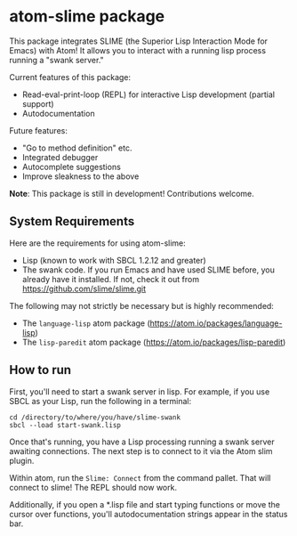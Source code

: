 # atom-slime package

This package integrates SLIME (the Superior Lisp Interaction Mode for Emacs) with Atom! It allows you to interact with a running lisp process running a "swank server."

Current features of this package:

- Read-eval-print-loop (REPL) for interactive Lisp development (partial support)
- Autodocumentation

Future features:
- "Go to method definition" etc.
- Integrated debugger
- Autocomplete suggestions
- Improve sleakness to the above

**Note**: This package is still in development! Contributions welcome.

System Requirements
-------------------
Here are the requirements for using atom-slime:

- Lisp (known to work with SBCL 1.2.12 and greater)
- The swank code. If you run Emacs and have used SLIME before, you already have it installed. If not, check it out from https://github.com/slime/slime.git

The following may not strictly be necessary but is highly recommended:
- The `language-lisp` atom package (https://atom.io/packages/language-lisp)
- The `lisp-paredit` atom package (https://atom.io/packages/lisp-paredit)

How to run
------------

First, you'll need to start a swank server in lisp. For example, if you use SBCL as your Lisp, run the following in a terminal:

```
cd /directory/to/where/you/have/slime-swank
sbcl --load start-swank.lisp
```

Once that's running, you  have a Lisp processing running a swank server awaiting connections. The next step is to connect to it via the Atom slim plugin.

Within atom, run the `Slime: Connect` from the command pallet. That will connect to slime! The REPL should now work.

Additionally, if you open a *.lisp file and start typing functions or move the cursor over functions, you'll autodocumentation strings appear in the status bar.

